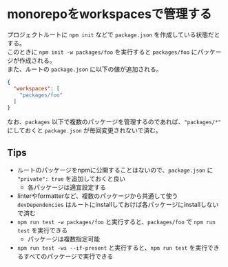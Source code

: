 # monorepoをworkspacesで管理する

プロジェクトルートに `npm init` などで `package.json` を作成している状態だとする。  
このときに `npm init -w packages/foo` を実行すると `packages/foo` にパッケージが作成される。  
また、ルートの `package.json` に以下の値が追加される。

```json
{
  "workspaces": [
    "packages/foo"
  ]
}
```

なお、`packages` 以下で複数のパッケージを管理するのであれば、`"packages/*"` にしておくと `package.json` が毎回変更されないで済む。


## Tips

- ルートのパッケージをnpmに公開することはないので、`package.json` に `"private": true` を追加しておくと良い
    - 各パッケージは適宜設定する
- linterやformatterなど、複数のパッケージから共通して使う `devDependencies` はルートにinstallしておけば各パッケージにinstallしないで済む
- `npm run test -w packages/foo` と実行すると、`packages/foo` で `npm run test` を実行できる
    - パッケージは複数指定可能
- `npm run test -ws --if-present` と実行すると、`npm run test` を実行できるすべてのパッケージで実行できる
